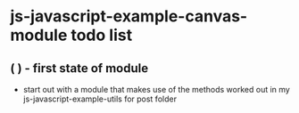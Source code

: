 # js-javascript-example-canvas-module todo list

## ( ) - first state of module
* start out with a module that makes use of the methods worked out in my js-javascript-example-utils for post folder